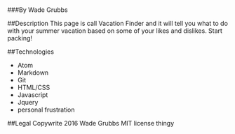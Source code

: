 #
###By Wade Grubbs

##Description
This page is call Vacation Finder and it will tell you what to do with your summer vacation based on some of your likes and dislikes. Start packing!

##Technologies
* Atom
* Markdown
* Git
* HTML/CSS
* Javascript
* Jquery
* personal frustration

##Legal
Copywrite 2016 Wade Grubbs MIT license thingy
